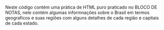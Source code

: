 Neste código contém uma prática de HTML puro praticado no BLOCO DE NOTAS, nele contém algumas informnações sobre o Brasil em termos geograficos e suas regiões com alguns detalhes de cada região e capitais de cada estado.
